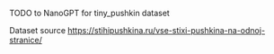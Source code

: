 TODO to NanoGPT for tiny_pushkin dataset

Dataset source
https://stihipushkina.ru/vse-stixi-pushkina-na-odnoj-stranice/
